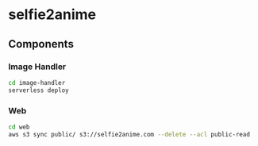 # selfie2anime

## Components

### Image Handler

```bash
cd image-handler
serverless deploy
```

### Web

```bash
cd web
aws s3 sync public/ s3://selfie2anime.com --delete --acl public-read
```
